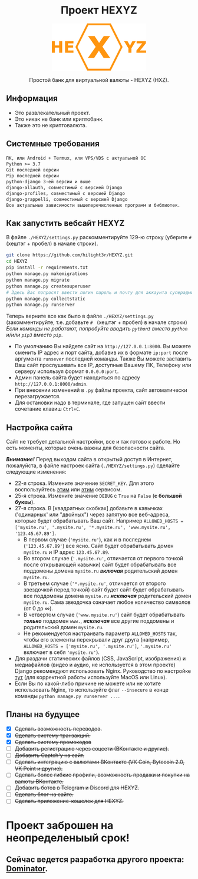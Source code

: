 <h1 align="center">Проект HEXYZ</h1>

<p align="center">
	<img src="static/images/logo.png" alt="Логотип проекта HEXYZ">
</p>

<p align="center">Простой банк для виртуальной валюты - HEXYZ (HXZ).</p>

## Информация
- Это развлекательный проект.
- Это никак не банк или криптобанк.
- Также это не криптовалюта.

## Системные требования

```
ПК, или Android + Termux, или VPS/VDS с актуальной ОС
Python >= 3.7
Git последней версии
Pip последней версии
python-django 3-ей версии и выше
django-allauth, совместимый с версией Django
django-profiles, совместимый с версией Django
django-grappelli, совместимый с версией Django
Все актуальные зависимости вышеперечисленных программ и библиотек.
```

## Как запустить вебсайт HEXYZ
В файле `./HEXYZ/settings.py` раскомментируйте 129-ю строку (уберите `# ` (хештэг + пробел) в начале строки).
```bash
git clone https://github.com/hilight3r/HEXYZ.git
cd HEXYZ
pip install -r requirements.txt
python manage.py makemigrations
python manage.py migrate
python manage.py createsuperuser
# Здесь Вас попросят ввести логин пароль и почту для аккаунта суперадминистратора
python manage.py collectstatic
python manage.py runserver
```
Теперь верните все как было в файле `./HEXYZ/settings.py` (закомментируйте, т.е. добавьте `# ` (хештэг + пробел) в начале строки)
  *Если команды не работают, попробуйте вводить `python3` вместо `python` и/или `pip3` вместо `pip`*.
- По умолчанию Вы найдете сайт на `http://127.0.0.1:8000`. Вы можете сменить IP адрес и порт сайта, добавив их в формате `ip:port` после аргумента `runsever` последней команды. Также Вы можете заставить Ваш сайт прослушивать все IP, доступные Вашему ПК, Телефону или серверу используя формат `0.0.0.0:port`.
- Админ панель сайта будет находиться по адресу `http://127.0.0.1:8000/admin`.
- При внесении изменений в `.py` файлы проекта, сайт автоматически перезагружается.
- Для остановки надо в терминале, где запущен сайт ввести сочетание клавиш `Ctrl+C`.

## Настройка сайта
Сайт не требует детальной настройки, все и так готово к работе. Но есть моменты, которые очень важны для безопасности сайта.

***Внимание!*** Перед выходом сайта в открытый доступ в Интернет, пожалуйста, в файле настроек сайта (`./HEXYZ/settings.py`) сделайте следующие изменения:
- 22-я строка. Измените значение `SECRET_KEY`. Для этого воспользуйтесь [этим](https://djecrety.ir/) или [этим](https://passwordsgenerator.net/ru/?length=50&symbols=1&numbers=1&lowercase=1&uppercase=0&similar=0&ambiguous=1&client=1&autoselect=0) сервисом.
- 25-я строка. Измените значение `DEBUG` с `True` на `False` (**с большой буквы**).
- 27-я строка. В [квадратных скобках] добавьте в кавычках ('одинарных' или "двойных") через запятую все веб-адреса, которые будет обрабатывать Ваш сайт. Например `ALLOWED_HOSTS = ['mysite.ru', '.mysite.ru', '*.mysite.ru', 'www.mysite.ru', '123.45.67.89']`.
    - В первом случае (`'mysite.ru'`), как и в последнем (`'123.45.67.89'`) все ясно. Сайт будет обрабатывать домен `mysite.ru` и IP адрес `123.45.67.89`.
    - Во втором случае (`'.mysite.ru'`, отличается от первого точкой после открывающей кавычки) сайт будет обрабатывать все поддомены домена `mysite.ru` ***включая*** родительский домен `mysite.ru`.
    - В третьем случае (`'*.mysite.ru'`, отличается от второго звездочкой перед точкой) сайт будет сайт будет обрабатывать все поддомены домена `mysite.ru` ***исключая*** родительский домен `mysite.ru`. Сама звездочка означает любое количество символов (от 0 до ∞).
    - В четвертом случае (`'www.mysite.ru'`) сайт будет обрабатывать ***только*** поддомен `www.`, ***исключая*** все другие поддомены и родительский домен `mysite.ru`.
    - Не рекомендуется настраивать параметр `ALLOWED_HOSTS` так, чтобы его элементы перекрывали друг друга (например, `ALLOWED_HOSTS = ['mysite.ru', '.mysite.ru']`, `'.mysite.ru'` включает в себя `'mysite.ru'`).
- Для раздачи статических файлов (CSS, JavaScript, изображения) и медиафайлов (видео и аудио, не используется в этом проекте) Django рекомендуют использовать Nginx. Руководство по настройке [тут](https://webdevblog.ru/razvertyvanie-prilozheniya-na-django-s-uwsgi-i-nginx-v-proizvodstvennoj-srede/) (для корректной работы используйте MacOS или Linux).
- Если Вы по какой-либо причине не можете или не хотите использовать Nginx, то используйте флаг `--insecure` в конце команды `python manage.py runserver ...`.
    
## Планы на будущее
- [x] ~~Сделать возможность переводов.~~
- [x] ~~Сделать систему транзакций.~~
- [x] ~~Сделать систему промокодов~~
- [ ] ~~Добавить регистрацию через соцсети (ВКонтакте и другие).~~
- [ ] ~~Добавить Captch'у на сайт.~~
- [ ] ~~Сделать интеграцию с валютами ВКонтакте (VK Coin, Bytecoin 2.0, VK Point и другие).~~
- [ ] ~~Сделать более гибкие профили, возможность продажи и покупки на валюты ВКонтакте.~~
- [ ] ~~Добавить ботов в Telegram и Discord для HEXYZ.~~
- [ ] ~~Сделать блог на сайте.~~
- [ ] ~~Сделать приложение-кошелек для HEXYZ.~~

# Проект заброшен на неопределеныый срок!
## Сейчас ведется разработка другого проекта: [Dominator](https://github.com/hilight3r/Dominator).